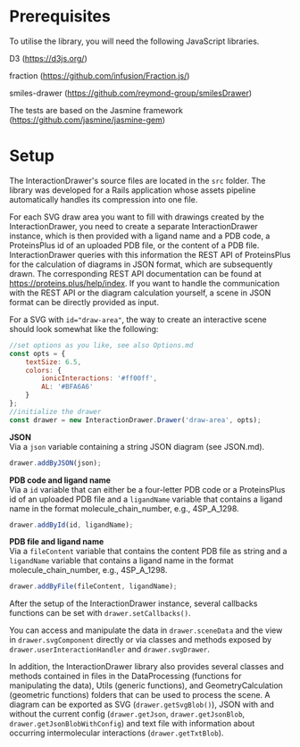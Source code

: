# Prerequisites

To utilise the library, you will need the following JavaScript libraries.

D3 (https://d3js.org/)

fraction (https://github.com/infusion/Fraction.js/)

smiles-drawer (https://github.com/reymond-group/smilesDrawer)

The tests are based on the Jasmine framework (https://github.com/jasmine/jasmine-gem)

# Setup

The InteractionDrawer's source files are located in the ```src``` folder. The library was developed 
for a Rails application whose assets pipeline automatically handles its compression into one file.

For each SVG draw area you want to fill with drawings created by the InteractionDrawer, you need to
create a separate InteractionDrawer instance, which is then provided with a ligand name and a 
PDB code, a ProteinsPlus id of an uploaded PDB file, or the content of a PDB file. 
InteractionDrawer queries with this information the REST API of ProteinsPlus for the calculation of
diagrams in JSON format, which are subsequently drawn. 
The corresponding REST API documentation can be found at https://proteins.plus/help/index.
If you want to handle the communication with the REST API or the diagram calculation yourself, 
a scene in JSON format can be directly provided as input.

For a SVG with ```id="draw-area"```, the way to create an interactive scene should look somewhat
like the following:

```javascript
//set options as you like, see also Options.md
const opts = {
    textSize: 6.5,
    colors: {
        ionicInteractions: '#ff00ff',
        AL: '#BFA6A6'
    }
};
//initialize the drawer
const drawer = new InteractionDrawer.Drawer('draw-area', opts);
```

**JSON**\
Via a ```json``` variable containing a string JSON diagram (see JSON.md).
```javascript
drawer.addByJSON(json);
```

**PDB code and ligand name**\
Via a ```id``` variable that can either be a four-letter PDB code or a ProteinsPlus id of an
uploaded PDB file and a ```ligandName``` variable that contains a ligand name in the format
molecule_chain_number, e.g., 4SP_A_1298.
```javascript
drawer.addById(id, ligandName);
```

**PDB file and ligand name**\
Via a ```fileContent``` variable that contains the content PDB file as string and a ```ligandName```
variable that contains a ligand name in the format molecule_chain_number, e.g., 4SP_A_1298.
```javascript
drawer.addByFile(fileContent, ligandName);
```

After the setup of the InteractionDrawer instance, several callbacks functions can be set with
```drawer.setCallbacks()```.

You can access and manipulate the data in ```drawer.sceneData``` and the view in
```drawer.svgComponent``` directly or via classes and methods exposed by
```drawer.userInteractionHandler``` and ```drawer.svgDrawer```.

In addition, the InteractionDrawer library also provides several classes and methods contained in
files in the DataProcessing (functions for manipulating the data), Utils (generic functions),
and GeometryCalculation (geometric functions) folders that can be used to process the scene.
A diagram can be exported as SVG (```drawer.getSvgBlob()```), JSON with and without the current
config (```drawer.getJson```, ```drawer.getJsonBlob```, ```drawer.getJsonBlobWithConfig```) and
text file with information about occurring intermolecular interactions (```drawer.getTxtBlob```).
